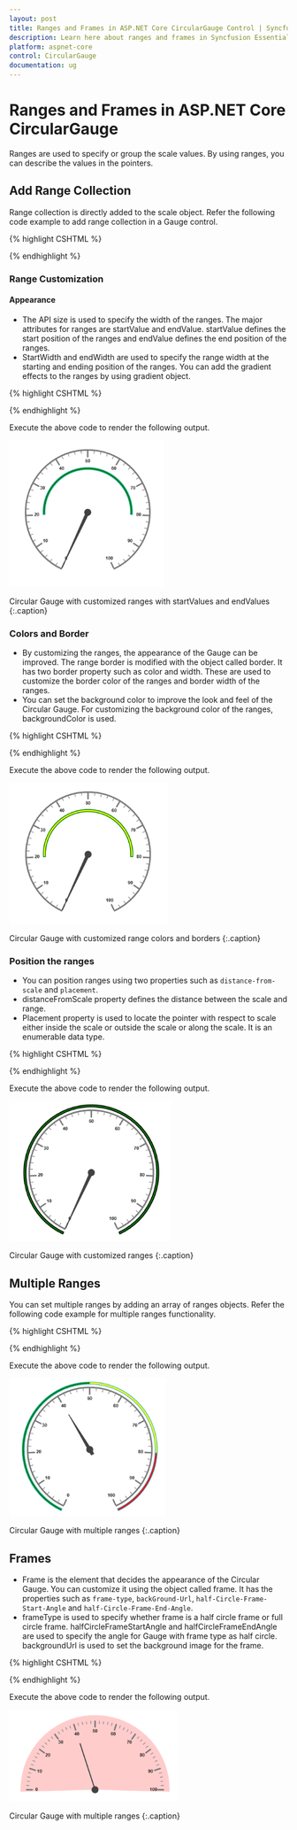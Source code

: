 ```yaml
---
layout: post
title: Ranges and Frames in ASP.NET Core CircularGauge Control | Syncfusion
description: Learn here about ranges and frames in Syncfusion Essential ASP.NET Core CircularGauge Control, its elements, and more.
platform: aspnet-core
control: CircularGauge
documentation: ug
---
```


# Ranges and Frames in ASP.NET Core CircularGauge

Ranges are used to specify or group the scale values. By using ranges, you can describe the values in the pointers. 

## Add Range Collection

Range collection is directly added to the scale object. Refer the following code example to add range collection in a Gauge control. 

{% highlight CSHTML %}

<ej-circular-gauge id="circulargauge">
 <e-circular-scale-collections>
<e-circular-scales   show-ranges="true">
<e-circular-range-collections>
<e-circular-ranges background-color="green" start-value="20" end-value="80">
</e-circular-ranges>
</e-circular-range-collections>             
</e-circular-scales>
</e-circular-scale-collections>
</ej-circular-gauge>

{% endhighlight %}

### Range Customization

#### Appearance

* The API size is used to specify the width of the ranges.  The major attributes for ranges are startValue and endValue. startValue defines the start position of the ranges and endValue defines the end position of the ranges.
* StartWidth and endWidth are used to specify the range width at the starting and ending position of the ranges. You can add the gradient effects to the ranges by using gradient object.

{% highlight CSHTML %}


<ej-circular-gauge id="circulargauge">
 <e-circular-scale-collections>
<e-circular-scales   show-ranges="true" show-scale-bar="true" radius="150" size="5">
<e-circular-range-collections>
<e-circular-ranges background-color="green" start-value="20" end-value="80" placement="@RangePlacement.Far">
</e-circular-ranges>
</e-circular-range-collections>             
</e-circular-scales>
</e-circular-scale-collections>
</ej-circular-gauge>

{% endhighlight  %}

Execute the above code to render the following output.

![ASP.NET Core CircularGauge range and frame](Ranges-and-Frames_images/Ranges-and-Frames_img1.png)

Circular Gauge with customized ranges with startValues and endValues
{:.caption}

### Colors and Border

* By customizing the ranges, the appearance of the Gauge can be improved. The range border is modified with the object called border. It has two border property such as color and width. These are used to customize the border color of the ranges and border width of the ranges. 
* You can set the background color to improve the look and feel of the Circular Gauge. For customizing the background color of the ranges, backgroundColor is used.

{% highlight CSHTML %}

<ej-circular-gauge id="circulargauge">
 <e-circular-scale-collections>
<e-circular-scales   show-ranges="true" show-scale-bar="true" radius="150" size="5">
<e-circular-range-collections>
<e-circular-ranges background-color="Yellow" start-value="20" end-value="80" 
placement="@RangePlacement.Far">
<e-border color="Green" width="2"></e-border>
</e-circular-ranges>
</e-circular-range-collections>             
</e-circular-scales>
</e-circular-scale-collections>
</ej-circular-gauge>

{% endhighlight  %}

Execute the above code to render the following output.

![ASP.NET Core CircularGauge color and border](Ranges-and-Frames_images/Ranges-and-Frames_img2.png)

Circular Gauge with customized range colors and borders
{:.caption}


### Position the ranges

* You can position ranges using two properties such as `distance-from-scale` and `placement`. 
* distanceFromScale property defines the distance between the scale and range. 
* Placement property is used to locate the pointer with respect to scale either inside the scale or outside the scale or along the scale. It is an enumerable data type.

{% highlight CSHTML %}

<ej-circular-gauge id="circulargauge">
 <e-circular-scale-collections>
<e-circular-scales   show-ranges="true" show-scale-bar="true" radius="150" size="5">
<e-circular-range-collections>
<e-circular-ranges background-color="Green" start-value="0" end-value="100" distance-from-scale="-30"
placement="@RangePlacement.Far">
<e-border color="Black" width="2"></e-border>
</e-circular-ranges>
</e-circular-range-collections>             
</e-circular-scales>
</e-circular-scale-collections>
</ej-circular-gauge>


{% endhighlight  %}

Execute the above code to render the following output.



![ASP.NET Core CircularGauge position the ranges](Ranges-and-Frames_images/Ranges-and-Frames_img3.png)

Circular Gauge with customized ranges
{:.caption}

## Multiple Ranges

You can set multiple ranges by adding an array of ranges objects. Refer the following code example for multiple ranges functionality.


{% highlight CSHTML %}

<ej-circular-gauge id="circulargauge">
<e-circular-scale-collections>
<e-circular-scales   show-ranges="true" show-scale-bar="true" radius="150" size="5">
<e-circular-range-collections>
<e-circular-ranges background-color="Green" start-value="0" end-value="50" distance-from-scale="-30"
placement="@RangePlacement.Far">
</e-circular-ranges>
<e-circular-ranges background-color="Yellow" start-value="50" end-value="80" distance-from-scale="-30"
placement="@RangePlacement.Far">
</e-circular-ranges>
<e-circular-ranges background-color="Red" start-value="80" end-value="100" distance-from-scale="-30"
placement="@RangePlacement.Far">
</e-circular-ranges>
</e-circular-range-collections>             
</e-circular-scales>
</e-circular-scale-collections>
</ej-circular-gauge>

{% endhighlight %}

Execute the above code to render the following output.

![ASP.NET Core CircularGauge multiple ranges](Ranges-and-Frames_images/Ranges-and-Frames_img4.png)

Circular Gauge with multiple ranges
{:.caption}


## Frames

* Frame is the element that decides the appearance of the Circular Gauge. You can customize it using the object called frame.  It has the properties such as `frame-type`, `backGround-Url`, `half-Circle-Frame-Start-Angle` and `half-Circle-Frame-End-Angle`.
* frameType is used to specify whether frame is a half circle frame or full circle frame. halfCircleFrameStartAngle and halfCircleFrameEndAngle are used to specify the angle for Gauge with frame type as half circle. backgroundUrl is used to set the background image for the frame.

{% highlight CSHTML %}

<ej-circular-gauge id="circulargauge">
<e-frame frame-type="@Frame.HalfCircle" 
half-circle-frame-start-angle="205" half-circle-frame-end-angle="335"></e-frame>
<e-circular-scale-collections>
<e-circular-scales  start-angle="180" sweep-angle="180">
<e-pointer-cap radius="8"></e-pointer-cap>
<e-border color="blue" width="2"></e-border>
<e-pointer-collections>
 <e-pointers value="40" width="1" length="120" type="@PointerType.Needle" 
 needle-type="@NeedleType.Rectangle">
</e-pointers>
</e-pointer-collections>       
</e-circular-scales>
</e-circular-scale-collections>
</ej-circular-gauge>

{% endhighlight  %}

Execute the above code to render the following output.

![ASP.NET Core CircularGauge frames](Ranges-and-Frames_images/Ranges-and-Frames_img5.png)

Circular Gauge with multiple ranges
{:.caption}
